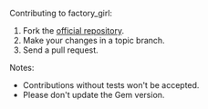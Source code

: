 Contributing to factory_girl:

1. Fork the [official repository](http://github.com/thoughtbot/factory_girl/tree/master).
2. Make your changes in a topic branch.
3. Send a pull request.

Notes:
* Contributions without tests won't be accepted.
* Please don't update the Gem version.
